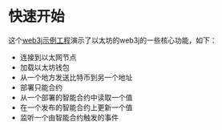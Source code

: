 # 快速开始

这个[web3j示例工程](https://github.com/web3j/sample-project-gradle)演示了以太坊的web3j的一些核心功能，如下：

* 连接到以太网节点
* 加载以太坊钱包
* 从一个地方发送比特币到另一个地址
* 部署只能合约
* 从一个部署的智能合约中读取一个值
* 在一个发布的智能合约上更新一个值
* 监听一个由智能合约触发的事件

